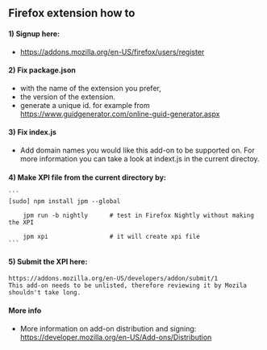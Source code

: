 ## Firefox extension how to


#### 1) Signup here:

* https://addons.mozilla.org/en-US/firefox/users/register

#### 2) Fix package.json
 - with the name of the extension you prefer,
 - the version of the extension.
 -  generate a unique id. for example from https://www.guidgenerator.com/online-guid-generator.aspx

#### 3) Fix index.js
 - Add domain names you would like this add-on to be supported on. For more information you can take a look at indext.js in the current directoy.

#### 4) Make XPI file from the current directory by:
    ```
    [sudo] npm install jpm --global

        jpm run -b nightly      # test in Firefox Nightly without making the XPI

        jpm xpi                 # it will create xpi file
    ```

#### 5) Submit the XPI here:
    https://addons.mozilla.org/en-US/developers/addon/submit/1
    This add-on needs to be unlisted, therefore reviewing it by Mozila shouldn't take long.



#### More info

  - More information on add-on distribution and signing:
https://developer.mozilla.org/en-US/Add-ons/Distribution